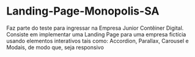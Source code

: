# Landing-Page-Monopolis-SA
Faz parte do teste para ingressar na Empresa Junior Contêiner Digital. Consiste em implementar uma Landing Page para uma empresa fictícia usando elementos interativos tais como: Accordion, Parallax, Carousel e Modais, de modo que, seja responsivo
